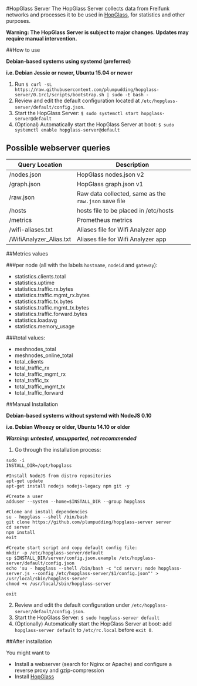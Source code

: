 #HopGlass Server
The HopGlass Server collects data from Freifunk networks and processes it to be used in [HopGlass](https://github.com/plumpudding/hopglass), for statistics and other purposes.

**Warning: The HopGlass Server is subject to major changes. Updates may require manual intervention.**

##How to use

**Debian-based systems using systemd (preferred)**

**i.e. Debian Jessie or newer, Ubuntu 15.04 or newer**

1. Run `$ curl -sL https://raw.githubusercontent.com/plumpudding/hopglass-server/0.1rc1/scripts/bootstrap.sh | sudo -E bash -`
2. Review and edit the default configuration located at `/etc/hopglass-server/default/config.json`.
3. Start the HopGlass Server: `$ sudo systemctl start hopglass-server@default`
4. (Optional) Automatically start the HopGlass Server at boot: `$ sudo systemctl enable hopglass-server@default`

Possible webserver queries
--------------------------

|Query Location         |Description|
|---------------------- |---|
|/nodes.json            |HopGlass nodes.json v2|
|/graph.json            |HopGlass graph.json v1|
|/raw.json              |Raw data collected, same as the `raw.json` save file|
|/hosts                 |hosts file to be placed in /etc/hosts|
|/metrics               |Prometheus metrics|
|/wifi-aliases.txt      |Aliases file for Wifi Analyzer app|
|/WifiAnalyzer_Alias.txt|Aliases file for Wifi Analyzer app|

##Metrics values

###per node (all with the labels `hostname`, `nodeid` and `gateway`):

- statistics.clients.total
- statistics.uptime
- statistics.traffic.rx.bytes
- statistics.traffic.mgmt_rx.bytes
- statistics.traffic.tx.bytes
- statistics.traffic.mgmt_tx.bytes
- statistics.traffic.forward.bytes
- statistics.loadavg
- statistics.memory_usage

###total values:

- meshnodes_total
- meshnodes_online_total
- total_clients
- total_traffic_rx
- total_traffic_mgmt_rx
- total_traffic_tx
- total_traffic_mgmt_tx
- total_traffic_forward

##Manual Installation

**Debian-based systems without systemd with NodeJS 0.10**

**i.e. Debian Wheezy or older, Ubuntu 14.10 or older**

***Warning: untested, unsupported, not recommended***

1. Go through the installation process:

```
sudo -i
INSTALL_DIR=/opt/hopglass

#Install NodeJS from distro repositories
apt-get update
apt-get install nodejs nodejs-legacy npm git -y

#Create a user
adduser --system --home=$INSTALL_DIR --group hopglass

#Clone and install dependencies
su - hopglass --shell /bin/bash
git clone https://github.com/plumpudding/hopglass-server server
cd server
npm install
exit

#Create start script and copy default config file:
mkdir -p /etc/hopglass-server/default
cp $INSTALL_DIR/server/config.json.example /etc/hopglass-server/default/config.json
echo 'su - hopglass --shell /bin/bash -c "cd server; node hopglass-server.js --config /etc/hopglass-server/$1/config.json"' > /usr/local/sbin/hopglass-server
chmod +x /usr/local/sbin/hopglass-server

exit
```

2. Review and edit the default configuration under `/etc/hopglass-server/default/config.json`.
3. Start the HopGlass Server: `$ sudo hopglass-server default`
4. (Optionally) Automatically start the HopGlass Server at boot: add `hopglass-server default` to `/etc/rc.local` before `exit 0`.

##After installation

You might want to
- Install a webserver (search for Nginx or Apache) and configure a reverse proxy and gzip-compression
- Install [HopGlass](https://github.com/plumpudding/hopglass)

